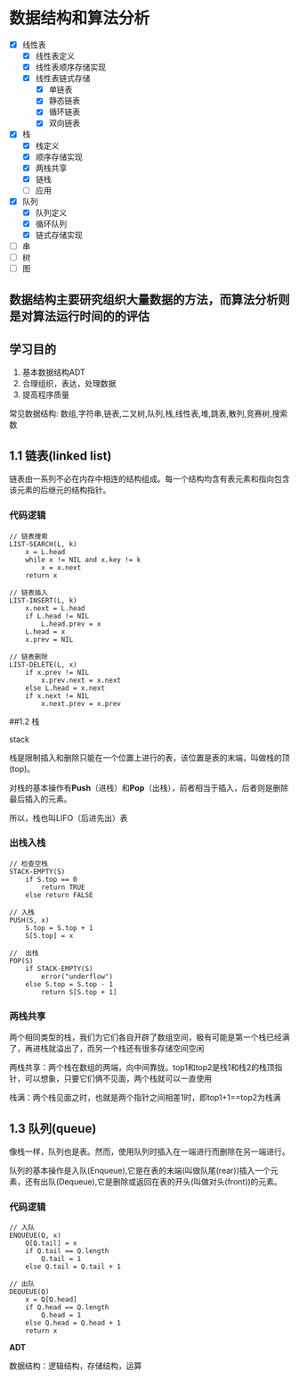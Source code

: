 # 数据结构和算法分析

- [x] 线性表
    - [x] 线性表定义
    - [x] 线性表顺序存储实现
    - [x] 线性表链式存储
        - [x] 单链表
        - [x] 静态链表
        - [x] 循环链表
        - [x] 双向链表
- [x] 栈
    - [x] 栈定义
    - [x] 顺序存储实现
    - [x] 两栈共享
    - [x] 链栈
    - [ ] 应用
- [x] 队列
    - [x] 队列定义
    - [x] 循环队列
    - [x] 链式存储实现
- [ ] 串
- [ ] 树
- [ ] 图

## 数据结构主要研究组织大量数据的方法，而算法分析则是对算法运行时间的的评估

## 学习目的

1. 基本数据结构ADT
2. 合理组织，表达，处理数据
3. 提高程序质量


常见数据结构: 数组,字符串,链表,二叉树,队列,栈,线性表,堆,跳表,散列,竞赛树,搜索数

## 1.1 链表(linked list)

链表由一系列不必在内存中相连的结构组成。每一个结构均含有表元素和指向包含该元素的后继元的结构指针。

###  代码逻辑

```
// 链表搜索
LIST-SEARCH(L, k)
    x = L.head
    while x != NIL and x.key != k
        x = x.next
    return x

// 链表插入
LIST-INSERT(L, k)
    x.next = L.head
    if L.head != NIL
        L.head.prev = x
    L.head = x
    x.prev = NIL

// 链表删除
LIST-DELETE(L, x)
    if x.prev != NIL
        x.prev.next = x.next
    else L.head = x.next
    if x.next != NIL
        x.next.prev = x.prev
```

##1.2 栈

stack

栈是限制插入和删除只能在一个位置上进行的表，该位置是表的末端，叫做栈的顶(top)。

对栈的基本操作有**Push**（进栈）和**Pop**（出栈），前者相当于插入，后者则是删除最后插入的元素。

所以，栈也叫LIFO（后进先出）表

### 出栈入栈

```
// 检查空栈
STACK-EMPTY(S)
    if S.top == 0
        return TRUE
    else return FALSE

// 入栈
PUSH(S, x)
    S.top = S.top + 1
    S[S.top] = x

//  出栈
POP(S)
    if STACK-EMPTY(S)
        error("underflow")
    else S.top = S.top - 1
        return S[S.top + 1]
```

### 两栈共享

两个相同类型的栈，我们为它们各自开辟了数组空间，极有可能是第一个栈已经满了，再进栈就溢出了，而另一个栈还有很多存储空间空闲

两栈共享：两个栈在数组的两端，向中间靠拢。top1和top2是栈1和栈2的栈顶指针，可以想象，只要它们俩不见面，两个栈就可以一直使用

栈满：两个栈见面之时，也就是两个指针之间相差1时，即top1+1==top2为栈满


## 1.3 队列(queue)

像栈一样，队列也是表。然而，使用队列时插入在一端进行而删除在另一端进行。

队列的基本操作是入队(Enqueue),它是在表的末端(叫做队尾(rear))插入一个元素，还有出队(Dequeue),它是删除或返回在表的开头(叫做对头(front))的元素。

###  代码逻辑

```
// 入队
ENQUEUE(Q, x)
    Q[Q.tail] = x
    if Q.tail == Q.length
        Q.tail = 1
    else Q.tail = Q.tail + 1

// 出队
DEQUEUE(Q)
    x = Q[Q.head]
    if Q.head == Q.length
        Q.head = 1
    else Q.head = Q.head + 1
    return x
```

**ADT**

数据结构：逻辑结构，存储结构，运算